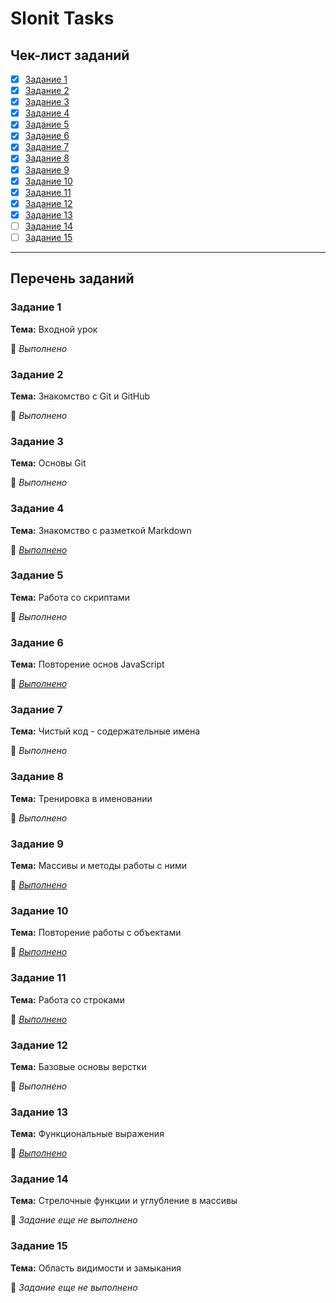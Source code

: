 # Slonit Tasks

## Чек-лист заданий

- [x] [Задание 1](#задание-1)
- [x] [Задание 2](#задание-2)
- [x] [Задание 3](#задание-3)
- [x] [Задание 4](#задание-4)
- [x] [Задание 5](#задание-5)
- [x] [Задание 6](#задание-6)
- [x] [Задание 7](#задание-7)
- [x] [Задание 8](#задание-8)
- [x] [Задание 9](#задание-9)
- [x] [Задание 10](#задание-10)
- [x] [Задание 11](#задание-11)
- [x] [Задание 12](#задание-12)
- [x] [Задание 13](#задание-13)
- [ ] [Задание 14](#задание-14)
- [ ] [Задание 15](#задание-15)

---

## Перечень заданий

### Задание 1

**Тема:** Входной урок

🔗 _Выполнено_

### Задание 2

**Тема:** Знакомство с Git и GitHub

🔗 _Выполнено_

### Задание 3

**Тема:** Основы Git

🔗 _Выполнено_

### Задание 4

**Тема:** Знакомство с разметкой Markdown

🔗 [_Выполнено_](https://github.com/MusiJVR/slonit_tasks/blob/main/task4/git_course.md)

### Задание 5

**Тема:** Работа со скриптами

🔗 _Выполнено_

### Задание 6

**Тема:** Повторение основ JavaScript

🔗 [_Выполнено_](https://github.com/MusiJVR/slonit_tasks/blob/main/task6/script.js)

### Задание 7

**Тема:** Чистый код - содержательные имена

🔗 _Выполнено_

### Задание 8

**Тема:** Тренировка в именовании

🔗 _Выполнено_

### Задание 9

**Тема:** Массивы и методы работы с ними

🔗 [_Выполнено_](https://github.com/MusiJVR/slonit_tasks/blob/main/task9/script.js)

### Задание 10

**Тема:** Повторение работы с объектами

🔗 [_Выполнено_](https://github.com/MusiJVR/slonit_tasks/blob/main/task10/script.js)

### Задание 11

**Тема:** Работа со строками

🔗 [_Выполнено_](https://github.com/MusiJVR/slonit_tasks/blob/main/task11/script.js)

### Задание 12

**Тема:** Базовые основы верстки

🔗 _Выполнено_

### Задание 13

**Тема:** Функциональные выражения

🔗 [_Выполнено_](https://github.com/MusiJVR/slonit_tasks/blob/main/task13/script.js)

### Задание 14

**Тема:** Стрелочные функции и углубление в массивы

🔗 _Задание еще не выполнено_

### Задание 15

**Тема:** Область видимости и замыкания

🔗 _Задание еще не выполнено_
